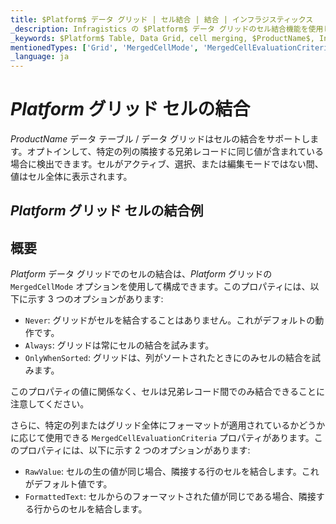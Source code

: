 ```yaml
---
title: $Platform$ データ グリッド | セル結合 | 結合 | インフラジスティックス
_description: Infragistics の $Platform$ データ グリッドのセル結合機能を使用して、重複する値を持つセルを結合します。
_keywords: $Platform$ Table, Data Grid, cell merging, $ProductName$, Infragistics, $Platform$ テーブル, データ グリッド, セル結合, インフラジスティックス
mentionedTypes: ['Grid', 'MergedCellMode', 'MergedCellEvaluationCriteria']
_language: ja
---
```


# $Platform$ グリッド セルの結合

$ProductName$ データ テーブル / データ グリッドはセルの結合をサポートします。オプトインして、特定の列の隣接する兄弟レコードに同じ値が含まれている場合に検出できます。セルがアクティブ、選択、または編集モードではない間、値はセル全体に表示されます。

## $Platform$ グリッド セルの結合例


<code-view style="height: 600px"
           data-demos-base-url="{environment:dvDemosBaseUrl}"
           iframe-src="{environment:dvDemosBaseUrl}/grids/data-grid-cell-merging"
           alt="$Platform$ グリッド セルの結合例"
           github-src="grids/data-grid/cell-merging">
</code-view>

<div class="divider--half"></div>

## 概要

$Platform$ データ グリッドでのセルの結合は、$Platform$ グリッドの  `MergedCellMode` オプションを使用して構成できます。このプロパティには、以下に示す 3 つのオプションがあります:

- `Never`: グリッドがセルを結合することはありません。これがデフォルトの動作です。
- `Always`: グリッドは常にセルの結合を試みます。
- `OnlyWhenSorted`: グリッドは、列がソートされたときにのみセルの結合を試みます。

このプロパティの値に関係なく、セルは兄弟レコード間でのみ結合できることに注意してください。

さらに、特定の列またはグリッド全体にフォーマットが適用されているかどうかに応じて使用できる `MergedCellEvaluationCriteria` プロパティがあります。このプロパティには、以下に示す 2 つのオプションがあります:

- `RawValue`: セルの生の値が同じ場合、隣接する行のセルを結合します。これがデフォルト値です。
- `FormattedText`: セルからのフォーマットされた値が同じである場合、隣接する行からのセルを結合します。

<div class="divider--half"></div>